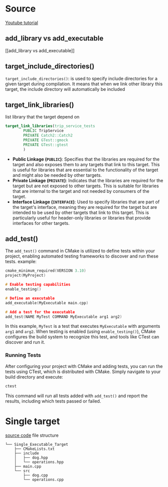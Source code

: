 
# Source

[Youtube tutorial](https://www.youtube.com/watch?v=foT2XpyHUQE&list=PLd50wmdOl6HFbPBYaApuAFjWREq4GzAK0&index=11&t=470s)


## add_library vs add_executable
[[add_library vs add_executable]]

## target_include_directories()
`target_include_directories()`: is used to specify include directories for a given target during compilation.
It means that when we link other library this target, the include directory will automatically be included

## target_link_libraries()
list library that the target depend on

```cmake
target_link_libraries(trip_service_tests
        PUBLIC TripService
        PRIVATE Catch2::Catch2
        PRIVATE GTest::gmock
        PRIVATE GTest::gtest
        )
```
- **Public Linkage (`PUBLIC`)**: Specifies that the libraries are required for the target and also exposes them to any targets that link to this target. This is useful for libraries that are essential to the functionality of the target and might also be needed by other targets.
- **Private Linkage (`PRIVATE`)**: Indicates that the libraries are required for the target but are not exposed to other targets. This is suitable for libraries that are internal to the target and not needed by consumers of the target.
- **Interface Linkage (`INTERFACE`)**: Used to specify libraries that are part of the target's interface, meaning they are required for the target but are intended to be used by other targets that link to this target. This is particularly useful for header-only libraries or libraries that provide interfaces for other targets.



## add_test()
The `add_test()` command in CMake is utilized to define tests within your project, enabling automated testing frameworks to discover and run these tests.
example:
```cpp
cmake_minimum_required(VERSION 3.10)
project(MyProject)

# Enable testing capabilities
enable_testing()

# Define an executable
add_executable(MyExecutable main.cpp)

# Add a test for the executable
add_test(NAME MyTest COMMAND MyExecutable arg1 arg2)
```
In this example, `MyTest` is a test that executes `MyExecutable` with arguments `arg1` and `arg2`. When testing is enabled (using `enable_testing()`), CMake configures the build system to recognize this test, and tools like CTest can discover and run it.

### Running Tests

After configuring your project with CMake and adding tests, you can run the tests using CTest, which is distributed with CMake. Simply navigate to your build directory and execute:
```sh
ctest
```
This command will run all tests added with `add_test()` and report the results, including which tests passed or failed.


# Single target

[source code](https://github.com/tNhanDerivative/embedded_Class/tree/main/cmake_example/Single_Executable_Target)
file structure

```
└── Single_Executable_Target
    ├── CMakeLists.txt
    ├── include
    │   ├── dog.hpp
    │   └── operations.hpp
    ├── main.cpp
    └── src
        ├── dog.cpp
        └── operations.cpp

```